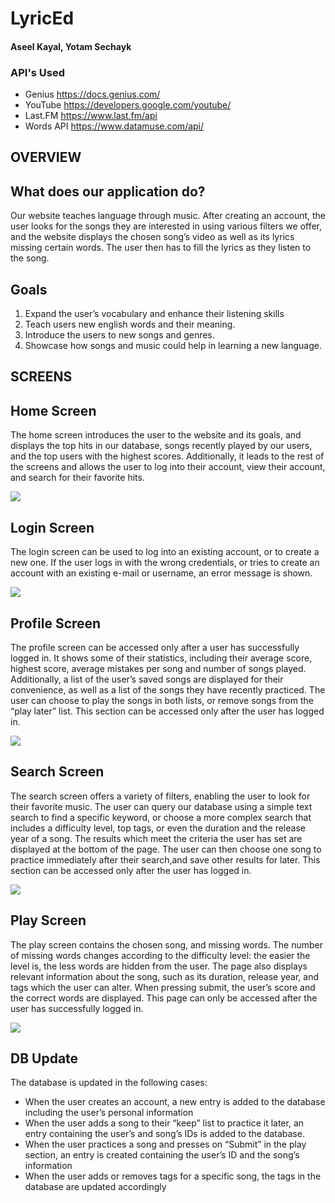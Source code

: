 # LyricEd
#### Aseel Kayal, Yotam Sechayk

### API's Used

- Genius https://docs.genius.com/
- YouTube https://developers.google.com/youtube/
- Last.FM https://www.last.fm/api
- Words API https://www.datamuse.com/api/

## OVERVIEW

## What does our application do?

Our website teaches language through music. After creating an account, the user looks for
the songs they are interested in using various filters we offer, and the website displays the
chosen song’s video as well as its lyrics missing certain words. The user then has to fill the
lyrics as they listen to the song.

## Goals

1. Expand the user’s vocabulary and enhance their listening skills
2. Teach users new english words and their meaning.
3. Introduce the users to new songs and genres.
4. Showcase how songs and music could help in learning a new language.


## SCREENS

## Home Screen

The home screen introduces the user to the website and its goals, and displays the top hits
in our database, songs recently played by our users, and the top users with the highest
scores. Additionally, it leads to the rest of the screens and allows the user to log into their
account, view their account, and search for their favorite hits.

![](screenshots/home.png?raw=true)

## Login Screen

The login screen can be used to log into an existing account, or to create a new one. If the
user logs in with the wrong credentials, or tries to create an account with an existing e-mail
or username, an error message is shown.

![](screenshots/login.png?raw=true)

## Profile Screen

The profile screen can be accessed only after a user has successfully logged in. It shows
some of their statistics, including their average score, highest score, average mistakes per
song and number of songs played. Additionally, a list of the user’s saved songs are
displayed for their convenience, as well as a list of the songs they have recently practiced.
The user can choose to play the songs in both lists, or remove songs from the “play later”
list. This section can be accessed only after the user has logged in.

![](screenshots/profile.png?raw=true)

## Search Screen

The search screen offers a variety of filters, enabling the user to look for their favorite music.
The user can query our database using a simple text search to find a specific keyword, or
choose a more complex search that includes a difficulty level, top tags, or even the duration
and the release year of a song. The results which meet the criteria the user has set are
displayed at the bottom of the page. The user can then choose one song to practice
immediately after their search,and save other results for later. This section can be accessed
only after the user has logged in.

![](screenshots/search.png?raw=true)

## Play Screen

The play screen contains the chosen song, and missing words. The number of missing
words changes according to the difficulty level: the easier the level is, the less words are
hidden from the user. The page also displays relevant information about the song, such as
its duration, release year, and tags which the user can alter. When pressing submit, the
user’s score and the correct words are displayed. This page can only be accessed after the
user has successfully logged in.

![](screenshots/play.png?raw=true)

## DB Update

The database is updated in the following cases:

- When the user creates an account, a new entry is added to the database including the
    user’s personal information
- When the user adds a song to their “keep” list to practice it later, an entry containing the
    user’s and song’s IDs is added to the database.
- When the user practices a song and presses on “Submit” in the play section, an entry is
    created containing the user’s ID and the song’s information
- When the user adds or removes tags for a specific song, the tags in the database are
    updated accordingly


